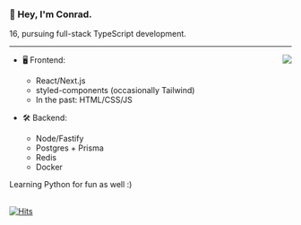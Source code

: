 ### __👋 Hey, I'm Conrad.__ 
16, pursuing full-stack TypeScript development.

---

<a href="https://discord.com/users/705665813994012695">
  <img src="https://lanyard-profile-readme.vercel.app/api/705665813994012695?hideTimestamp=true&idleMessage=Just%20chillin'%20at%20the%20moment..." align="right" />
</a>

- 🖥️ Frontend:
  - React/Next.js
  - styled-components (occasionally Tailwind)
  - In the past: HTML/CSS/JS

- 🛠 Backend:
  - Node/Fastify
  - Postgres + Prisma
  - Redis
  - Docker

Learning Python for fun as well :)

\
[![Hits](https://hits.link/hits?url=https://github.com/cnrad&bgRight=575fff&label=visits&border=square)](https://hits.link)
